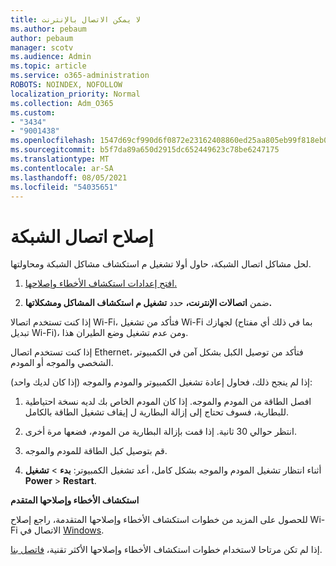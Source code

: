 ```yaml
---
title: لا يمكن الاتصال بالإنترنت
ms.author: pebaum
author: pebaum
manager: scotv
ms.audience: Admin
ms.topic: article
ms.service: o365-administration
ROBOTS: NOINDEX, NOFOLLOW
localization_priority: Normal
ms.collection: Adm_O365
ms.custom:
- "3434"
- "9001438"
ms.openlocfilehash: 1547d69cf990d6f0872e23162408860ed25aa805eb99f818eb079d0f7e04ce35
ms.sourcegitcommit: b5f7da89a650d2915dc652449623c78be6247175
ms.translationtype: MT
ms.contentlocale: ar-SA
ms.lasthandoff: 08/05/2021
ms.locfileid: "54035651"
---
```

# <a name="fix-network-connection"></a>إصلاح اتصال الشبكة

لحل مشاكل اتصال الشبكة، حاول أولا تشغيل م استكشاف مشاكل الشبكة ومحاولتها. 

1. [افتح إعدادات استكشاف الأخطاء وإصلاحها.](ms-settings:troubleshoot)

2. ضمن **اتصالات الإنترنت،** حدد **تشغيل م استكشاف المشاكل ومشكلاتها.**

إذا كنت تستخدم اتصالا Wi-Fi، فتأكد من تشغيل Wi-Fi لجهازك (بما في ذلك أي مفتاح تبديل Wi-Fi)، ومن عدم تشغيل وضع الطيران هذا.

إذا كنت تستخدم اتصال Ethernet، فتأكد من توصيل الكبل بشكل آمن في الكمبيوتر الشخصي والموجه أو المودم.

إذا لم ينجح ذلك، فحاول إعادة تشغيل الكمبيوتر والمودم والموجه (إذا كان لديك واحد):

1. افصل الطاقة من المودم والموجه. إذا كان المودم الخاص بك لديه نسخة احتياطية للبطارية، فسوف تحتاج إلى إزالة البطارية ل إيقاف تشغيل الطاقة بالكامل.

2. انتظر حوالي 30 ثانية. إذا قمت بإزالة البطارية من المودم، فضعها مرة أخرى.

3. قم بتوصيل كبل الطاقة للمودم والموجه.

4. أثناء انتظار تشغيل المودم والموجه بشكل كامل، أعد تشغيل الكمبيوتر: **بدء**  >  **تشغيل Power**  >  **Restart**.

**استكشاف الأخطاء وإصلاحها المتقدم**

للحصول على المزيد من خطوات استكشاف الأخطاء وإصلاحها المتقدمة، راجع إصلاح Wi-Fi الاتصال في [Windows](https://support.microsoft.com/help/10741?ocid=SMC10741%2F). 

إذا لم تكن مرتاحا لاستخدام خطوات استكشاف الأخطاء وإصلاحها الأكثر تقنية، [فاتصل بنا](https://support.microsoft.com/contactus).
